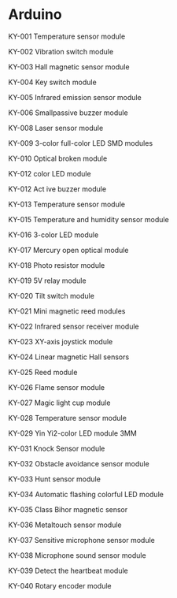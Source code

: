 # Arduino

KY-001 Temperature sensor module

KY-002 Vibration switch module

KY-003 Hall magnetic sensor module 

KY-004 Key switch module

KY-005 Infrared emission sensor module 

KY-006 Smallpassive buzzer module

KY-008 Laser sensor module

KY-009 3-color full-color LED SMD modules 

KY-010 Optical broken module

KY-012 color LED module 

KY-012 Act ive buzzer module

KY-013 Temperature sensor module

KY-015 Temperature and humidity sensor module 

KY-016 3-color LED module

KY-017 Mercury open optical module 

KY-018 Photo resistor module

KY-019 5V relay module 

KY-020 Tilt switch module

KY-021 Mini magnetic reed modules

KY-022 Infrared sensor receiver module 

KY-023 XY-axis joystick module

KY-024 Linear magnetic Hall sensors 

KY-025 Reed module

KY-026 Flame sensor module 

KY-027 Magic light cup module

KY-028 Temperature sensor module

KY-029 Yin Yi2-color LED module 3MM 

KY-031 Knock Sensor module

KY-032 Obstacle avoidance sensor module 

KY-033 Hunt sensor module

KY-034 Automatic flashing colorful LED module 

KY-035 Class Bihor magnetic sensor

KY-036 Metaltouch sensor module

KY-037 Sensitive microphone sensor module 

KY-038 Microphone sound sensor module

KY-039 Detect the heartbeat module

KY-040 Rotary encoder module
